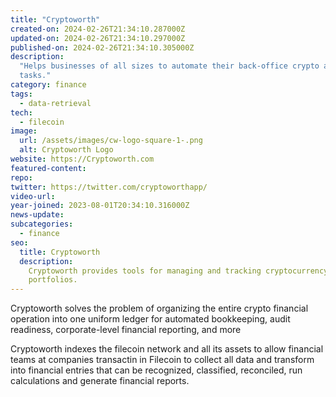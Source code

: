 ```yaml
---
title: "Cryptoworth"
created-on: 2024-02-26T21:34:10.287000Z
updated-on: 2024-02-26T21:34:10.297000Z
published-on: 2024-02-26T21:34:10.305000Z
description:
  "Helps businesses of all sizes to automate their back-office crypto accounting
  tasks."
category: finance
tags:
  - data-retrieval
tech:
  - filecoin
image:
  url: /assets/images/cw-logo-square-1-.png
  alt: Cryptoworth Logo
website: https://Cryptoworth.com
featured-content:
repo:
twitter: https://twitter.com/cryptoworthapp/
video-url:
year-joined: 2023-08-01T20:34:10.316000Z
news-update:
subcategories:
  - finance
seo:
  title: Cryptoworth
  description:
    Cryptoworth provides tools for managing and tracking cryptocurrency
    portfolios.
---
```


Cryptoworth solves the problem of organizing the entire crypto financial operation into one uniform ledger for automated bookkeeping, audit readiness, corporate-level financial reporting, and more

Cryptoworth indexes the filecoin network and all its assets to allow financial teams at companies transactin in Filecoin to collect all data and transform into financial entries that can be recognized, classified, reconciled, run calculations and generate financial reports.
